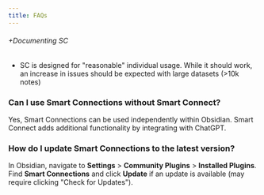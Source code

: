 ```yaml
---
title: FAQs
---
```

###### +Documenting SC

- SC is designed for "reasonable" individual usage. While it should work, an increase in issues should be expected with large datasets (>10k notes)

### Can I use Smart Connections without Smart Connect?
Yes, Smart Connections can be used independently within Obsidian. Smart Connect adds additional functionality by integrating with ChatGPT.

### How do I update Smart Connections to the latest version?
In Obsidian, navigate to **Settings** > **Community Plugins** > **Installed Plugins**. Find **Smart Connections** and click **Update** if an update is available (may require clicking "Check for Updates").
